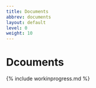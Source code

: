 ```yaml
---
title: Documents
abbrev: documents
layout: default
level: 0
weight: 10
---
```

# Dcouments

{% include workinprogress.md %}
